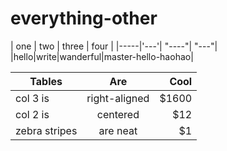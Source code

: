 # everything-other

| one | two | three | four |
|-----|'---'| "----"| "---"|
|hello|write|wanderful|master-hello-haohao|



| Tables        | Are           | Cool  |
| ------------- |:-------------:| -----:|
| col 3 is      | right-aligned | $1600 |
| col 2 is      | centered      |   $12 |
| zebra stripes | are neat      |    $1 |
